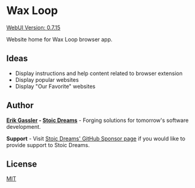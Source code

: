 # Wax Loop

[WebUI Version: 0.7.15](https://github.com/StoicDreams/RustWebUI)

Website home for Wax Loop browser app.

## Ideas

* Display instructions and help content related to browser extension
* Display popular websites
* Display "Our Favorite" websites

## Author

**[Erik Gassler](https://www.erikgassler.com) - [Stoic Dreams](https://www.stoicdreams.com)** - Forging solutions for tomorrow's software development.

**Support** - Visit [Stoic Dreams' GitHub Sponsor page](https://github.com/sponsors/StoicDreams) if you would like to provide support to Stoic Dreams.

## License

[MIT](LICENSE)
